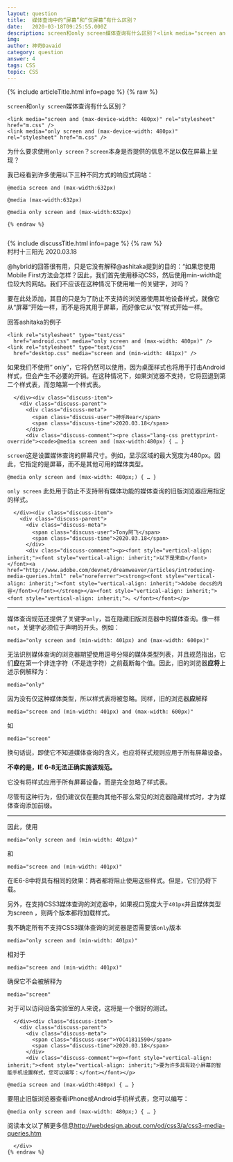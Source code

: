 ```yaml
---
layout: question
title:  媒体查询中的“屏幕”和“仅屏幕”有什么区别？
date:   2020-03-18T09:25:55.000Z
description: screen和only screen媒体查询有什么区别？<link media="screen and (max-device-width  480p...
img: 
author: 神奇Davaid
category: question
answer: 4
tags: CSS
topic: CSS
---
```

<div class="article-root">
  <div class="article">
    {% include articleTitle.html info=page %}
    {% raw %}
    <div class="article-content"><p><font style="vertical-align: inherit;"></font><code>screen</code><font style="vertical-align: inherit;"><font style="vertical-align: inherit;">和</font></font><code>only screen</code><font style="vertical-align: inherit;"><font style="vertical-align: inherit;">媒体查询有什么</font><font style="vertical-align: inherit;">区别</font><font style="vertical-align: inherit;">？</font></font></p>

<pre><code>&lt;link media="screen and (max-device-width: 480px)" rel="stylesheet" href="m.css" /&gt;<font></font>
&lt;link media="only screen and (max-device-width: 480px)" rel="stylesheet" href="m.css" /&gt;<font></font>
</code></pre>

<p><font style="vertical-align: inherit;"><font style="vertical-align: inherit;">为什么要求使用</font></font><code>only screen</code><font style="vertical-align: inherit;"><font style="vertical-align: inherit;">？</font></font><code>screen</code><font style="vertical-align: inherit;"><font style="vertical-align: inherit;">本身</font><font style="vertical-align: inherit;">是否</font><font style="vertical-align: inherit;">提供的信息不足以</font></font><strong><font style="vertical-align: inherit;"><font style="vertical-align: inherit;">仅</font></font></strong><font style="vertical-align: inherit;"><font style="vertical-align: inherit;">在屏幕上</font><font style="vertical-align: inherit;">呈现</font><font style="vertical-align: inherit;">？</font></font></p>

<p><font style="vertical-align: inherit;"><font style="vertical-align: inherit;">我已经看到许多使用以下三种不同方式的响应式网站：</font></font></p>

<pre class="lang-css prettyprint-override"><code>@media screen and (max-width:632px)
</code></pre>

<pre class="lang-css prettyprint-override"><code>@media (max-width:632px)
</code></pre>

<pre class="lang-css prettyprint-override"><code>@media only screen and (max-width:632px)
</code></pre></div>
    {% endraw %}
  </div>
  <p style="height: 0;width:0;overflow: hidden;"> 第2113篇《媒体查询中的“屏幕”和“仅屏幕”有什么区别？》来自Winter(https://github.com/aiyld/aiyld.github.io)的站点</p>
  <div class="discuss-wrapper">
    {% include discussTitle.html info=page %}
    {% raw %}
    <div class="discuss-item">
        <div class="discuss-parent">
          <div class="discuss-meta">
            <span class="discuss-user">村村十三阳光</span>
            <span class="discuss-time">2020.03.18</span>
          </div>
          <div class="discuss-comment"><p><font style="vertical-align: inherit;"><font style="vertical-align: inherit;">@hybrid的回答很有用，只是它没有解释@ashitaka提到的目的：“如果您使用Mobile First方法会怎样？因此，我们首先使用移动CSS，然后使用min-width定位较大的网站。我们不应该在这种情况下使用唯一的关键字，对吗？</font></font></p>

<p><font style="vertical-align: inherit;"><font style="vertical-align: inherit;">要在此处添加，其目的只是为了防止不支持的浏览器使用其他设备样式，就像它从“屏幕”开始一样，而不是将其用于屏幕，而好像它从“仅”样式开始一样。</font></font></p>

<p><font style="vertical-align: inherit;"><font style="vertical-align: inherit;">回答ashitaka的例子</font></font></p>

<pre><code>&lt;link rel="stylesheet" type="text/css" <font></font>
  href="android.css" media="only screen and (max-width: 480px)" /&gt;<font></font>
&lt;link rel="stylesheet" type="text/css" <font></font>
  href="desktop.css" media="screen and (min-width: 481px)" /&gt;<font></font>
</code></pre>

<p><font style="vertical-align: inherit;"><font style="vertical-align: inherit;">如果我们不使用“ only”，它将仍然可以使用，因为桌面样式也将用于打击Android样式，但会产生不必要的开销。</font><font style="vertical-align: inherit;">在这种情况下，如果浏览器不支持，它将回退到第二个样式表，而忽略第一个样式表。</font></font></p></div>
        </div>
        
      </div><div class="discuss-item">
        <div class="discuss-parent">
          <div class="discuss-meta">
            <span class="discuss-user">神乐Near</span>
            <span class="discuss-time">2020.03.18</span>
          </div>
          <div class="discuss-comment"><pre class="lang-css prettyprint-override"><code>@media screen and (max-width:480px) { … } 
</code></pre>



<p><code>screen</code><font style="vertical-align: inherit;"><font style="vertical-align: inherit;">这是设置媒体查询的屏幕尺寸。</font><font style="vertical-align: inherit;">例如，显示区域的最大宽度为480px。</font><font style="vertical-align: inherit;">因此，它指定的是屏幕，而不是其他可用的媒体类型。</font></font></p>

<pre class="lang-css prettyprint-override"><code>@media only screen and (max-width: 480px;) { … } 
</code></pre>



<p><code>only screen</code><font style="vertical-align: inherit;"><font style="vertical-align: inherit;">  此处用于防止不支持带有媒体功能的媒体查询的旧版浏览器应用指定的样式。</font></font></p></div>
        </div>
        
      </div><div class="discuss-item">
        <div class="discuss-parent">
          <div class="discuss-meta">
            <span class="discuss-user">Tony阿飞</span>
            <span class="discuss-time">2020.03.18</span>
          </div>
          <div class="discuss-comment"><p><font style="vertical-align: inherit;"><font style="vertical-align: inherit;">以下是来自</font></font><a href="http://www.adobe.com/devnet/dreamweaver/articles/introducing-media-queries.html" rel="noreferrer"><strong><font style="vertical-align: inherit;"><font style="vertical-align: inherit;">Adobe docs的内容</font></font></strong></a><font style="vertical-align: inherit;"><font style="vertical-align: inherit;">。</font></font></p>

<hr>

<p><font style="vertical-align: inherit;"><font style="vertical-align: inherit;">媒体查询规范还提供了关键字</font></font><code>only</code><font style="vertical-align: inherit;"><font style="vertical-align: inherit;">，旨在隐藏旧版浏览器中的媒体查询。</font><font style="vertical-align: inherit;">像一样</font></font><code>not</code><font style="vertical-align: inherit;"><font style="vertical-align: inherit;">，关键字必须位于声明的开头。</font><font style="vertical-align: inherit;">例如：</font></font></p>

<pre><code>media="only screen and (min-width: 401px) and (max-width: 600px)"
</code></pre>

<p><font style="vertical-align: inherit;"><font style="vertical-align: inherit;">无法识别媒体查询的浏览器期望使用逗号分隔的媒体类型列表，并且规范指出，它们</font></font><strong><font style="vertical-align: inherit;"><font style="vertical-align: inherit;">应</font></font></strong><font style="vertical-align: inherit;"><font style="vertical-align: inherit;">在第一个非连字符（不是连字符）之前截断每个值。</font><font style="vertical-align: inherit;">因此，旧的浏览器</font></font><strong><font style="vertical-align: inherit;"><font style="vertical-align: inherit;">应将</font></font></strong><font style="vertical-align: inherit;"><font style="vertical-align: inherit;">上述示例解释为：</font></font></p>

<pre><code>media="only"
</code></pre>

<p><font style="vertical-align: inherit;"><font style="vertical-align: inherit;">因为没有仅这种媒体类型，所以样式表将被忽略。</font><font style="vertical-align: inherit;">同样，旧的浏览器</font></font><strong><font style="vertical-align: inherit;"><font style="vertical-align: inherit;">应</font></font></strong><font style="vertical-align: inherit;"><font style="vertical-align: inherit;">解释</font></font></p>

<pre><code>media="screen and (min-width: 401px) and (max-width: 600px)"
</code></pre>

<p><font style="vertical-align: inherit;"><font style="vertical-align: inherit;">如 </font></font></p>

<pre><code>media="screen"
</code></pre>

<p><font style="vertical-align: inherit;"><font style="vertical-align: inherit;">换句话说，即使它不知道媒体查询的含义，也应将样式规则应用于所有屏幕设备。</font></font></p>

<p><strong><font style="vertical-align: inherit;"><font style="vertical-align: inherit;">不幸的是，IE 6-8无法正确实施该规范。</font></font></strong></p>

<p><font style="vertical-align: inherit;"><font style="vertical-align: inherit;">它没有将样式应用于所有屏幕设备，而是完全忽略了样式表。</font></font></p>

<p><font style="vertical-align: inherit;"><font style="vertical-align: inherit;">尽管有这种行为，但仍建议仅在要向其他不那么常见的浏览器隐藏样式时，才为媒体查询添加前缀。</font></font></p>

<hr>

<p><font style="vertical-align: inherit;"><font style="vertical-align: inherit;">因此，使用 </font></font></p>

<pre><code>media="only screen and (min-width: 401px)"
</code></pre>

<p><font style="vertical-align: inherit;"><font style="vertical-align: inherit;">和</font></font></p>

<pre><code>media="screen and (min-width: 401px)"
</code></pre>

<p><font style="vertical-align: inherit;"><font style="vertical-align: inherit;">在IE6-8中将具有相同的效果：两者都将阻止使用这些样式。</font><font style="vertical-align: inherit;">但是，它们仍将下载。</font></font></p>

<p><font style="vertical-align: inherit;"><font style="vertical-align: inherit;">另外，在支持CSS3媒体查询的浏览器中，如果视口宽度大于</font></font><code>401px</code><font style="vertical-align: inherit;"><font style="vertical-align: inherit;">并且媒体类型为screen </font><font style="vertical-align: inherit;">，则两个版本都将加载样式</font><font style="vertical-align: inherit;">。</font></font></p>

<p><font style="vertical-align: inherit;"><font style="vertical-align: inherit;">我不确定所有不支持CSS3媒体查询的浏览器是否需要该</font></font><code>only</code><font style="vertical-align: inherit;"><font style="vertical-align: inherit;">版本</font></font></p>

<pre><code>media="only screen and (min-width: 401px)" 
</code></pre>

<p><font style="vertical-align: inherit;"><font style="vertical-align: inherit;">相对于</font></font></p>

<pre><code>media="screen and (min-width: 401px)"
</code></pre>

<p><font style="vertical-align: inherit;"><font style="vertical-align: inherit;">确保它不会被解释为</font></font></p>

<pre><code>media="screen"
</code></pre>

<p><font style="vertical-align: inherit;"><font style="vertical-align: inherit;">对于可以访问设备实验室的人来说，这将是一个很好的测试。</font></font></p></div>
        </div>
        
      </div><div class="discuss-item">
        <div class="discuss-parent">
          <div class="discuss-meta">
            <span class="discuss-user">YOC41811590</span>
            <span class="discuss-time">2020.03.18</span>
          </div>
          <div class="discuss-comment"><p><font style="vertical-align: inherit;"><font style="vertical-align: inherit;">要为许多具有较小屏幕的智能手机设置样式，您可以编写：</font></font></p>

<pre><code>@media screen and (max-width:480px) { … } 
</code></pre>

<p><font style="vertical-align: inherit;"><font style="vertical-align: inherit;">要阻止旧版浏览器查看iPhone或Android手机样式表，您可以编写：</font></font></p>

<pre><code>@media only screen and (max-width: 480px;) { … } 
</code></pre>

<p><font style="vertical-align: inherit;"><font style="vertical-align: inherit;">阅读本文以了解更多信息</font></font><a href="http://webdesign.about.com/od/css3/a/css3-media-queries.htm" rel="noreferrer"><font style="vertical-align: inherit;"><font style="vertical-align: inherit;">http://webdesign.about.com/od/css3/a/css3-media-queries.htm</font></font></a></p></div>
        </div>
        
      </div>
    {% endraw %}
  </div>
<div>
